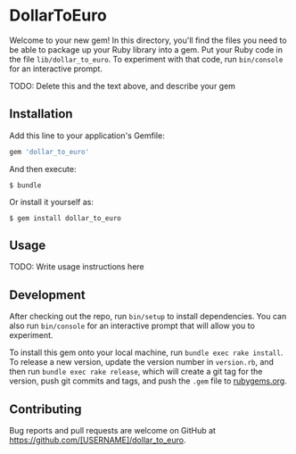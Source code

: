 # DollarToEuro

Welcome to your new gem! In this directory, you'll find the files you need to be able to package up your Ruby library into a gem. Put your Ruby code in the file `lib/dollar_to_euro`. To experiment with that code, run `bin/console` for an interactive prompt.

TODO: Delete this and the text above, and describe your gem

## Installation

Add this line to your application's Gemfile:

```ruby
gem 'dollar_to_euro'
```

And then execute:

    $ bundle

Or install it yourself as:

    $ gem install dollar_to_euro

## Usage

TODO: Write usage instructions here

## Development

After checking out the repo, run `bin/setup` to install dependencies. You can also run `bin/console` for an interactive prompt that will allow you to experiment.

To install this gem onto your local machine, run `bundle exec rake install`. To release a new version, update the version number in `version.rb`, and then run `bundle exec rake release`, which will create a git tag for the version, push git commits and tags, and push the `.gem` file to [rubygems.org](https://rubygems.org).

## Contributing

Bug reports and pull requests are welcome on GitHub at https://github.com/[USERNAME]/dollar_to_euro.
